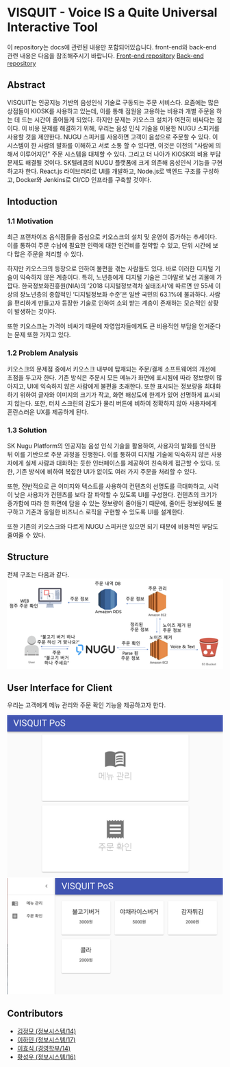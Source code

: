 # VISQUIT - Voice IS a Quite Universal Interactive Tool
이 repository는 docs에 관련된 내용만 포함되어있습니다. front-end와 back-end 관련 내용은 다음을 참조해주시기 바랍니다.
[Front-end repository](https://github.com/FallenMapoBridge/visquit-frontend)
[Back-end repository](https://github.com/FallenMapoBridge/visquit-backend)

## Abstract

VISQUIT는 인공지능 기반의 음성인식 기술로 구동되는 주문 서비스다. 요즘에는 많은 상점들이 KIOSK를 사용하고 있는데, 이를 통해 점원을 고용하는 비용과 개별 주문을 하는 데 드는 시간이 줄어들게 되었다. 하지만 문제는 키오스크 설치가 여전히 비싸다는 점이다.
이 비용 문제를 해결하기 위해, 우리는 음성 인식 기술을 이용한 NUGU 스피커를 사용할 것을 제안한다. NUGU 스피커를 사용하면 고객이 음성으로 주문할 수 있다. 이 시스템이 한 사람의 발화를 이해하고 서로 소통 할 수 있다면, 이것은 이전의 "사람에 의해서 이루어지던" 주문 시스템을 대체할 수 있다. 그리고 더 나아가 KIOSK의 비용 부담 문제도 해결될 것이다.
SK텔레콤의 NUGU 플랫폼에 크게 의존해 음성인식 기능을 구현하고자 한다. React.js 라이브러리로 UI를 개발하고, Node.js로 백엔드 구조를 구성하고, Docker와 Jenkins로 CI/CD 인프라를 구축할 것이다.


## Intoduction
### 1.1 Motivation
최근 프랜차이즈 음식점들을 중심으로 키오스크의 설치 및 운영이 증가하는 추세이다. 이를 통하여 주문 수납에 필요한 인력에 대한 인건비를 절약할 수 있고, 단위 시간에 보다 많은 주문을 처리할 수 있다.

하지만 키오스크의 등장으로 인하여 불편을 겪는 사람들도 있다. 바로 이러한 디지털 기술이 익숙하지 않은 계층이다. 특히, 노년층에게 디지털 기술은 그야말로 낯선 괴물에 가깝다. 한국정보화진흥원(NIA)의 ‘2018 디지털정보격차 실태조사’에 따르면 만 55세 이상의 장노년층의 종합적인 ‘디지털정보화 수준’은 일반 국민의 63.1%에 불과하다. 사람을 편리하게 만들고자 등장한 기술로 인하여 소외 받는 계층이 존재하는 모순적인 상황이 발생하는 것이다.

또한 키오스크는 가격이 비싸기 때문에 자영업자들에게도 큰 비용적인 부담을 안겨준다는 문제 또한 가지고 있다.

### 1.2 Problem Analysis
키오스크의 문제점 중에서 키오스크 내부에 탑재되는 주문/결제 소프트웨어의 개선에 초점을 두고자 한다. 기존 방식은 주문시 모든 메뉴가 화면에 표시됨에 따라 정보량이 많아지고, UI에 익숙하지 않은 사람에게 불편을 초래한다. 또한 표시되는 정보량을 최대화하기 위하여 글자와 이미지의 크기가 작고, 화면 해상도에 한계가 있어 선명하게 표시되지 않는다. 또한, 터치 스크린의 감도가 물리 버튼에 비하여 정확하지 않아 사용자에게 혼란스러운 UX를 제공하게 된다.

### 1.3 Solution
SK Nugu Platform의 인공지능 음성 인식 기술을 활용하여, 사용자의 발화를 인식한 뒤 이를 기반으로 주문 과정을 진행한다. 이를 통하여 디지털 기술에 익숙하지 않은 사용자에게 실제 사람과 대화하는 듯한 인터페이스를 제공하여 친숙하게 접근할 수 있다. 또한, 기존 방식에 비하여 복잡한 UI가 없이도 여러 가지 주문을 처리할 수 있다.

또한, 전반적으로 큰 이미지와 텍스트를 사용하여 컨텐츠의 선명도를 극대화하고, 시력이 낮은 사용자가 컨텐츠를 보다 잘 파악할 수 있도록 UI를 구성한다. 컨텐츠의 크기가 증가함에 따라 한 화면에 담을 수 있는 정보량이 줄어들기 때문에, 줄어든 정보량에도 불구하고 기존과 동일한 비즈니스 로직을 구현할 수 있도록 UI를 설계한다.

또한 기존의 키오스크와 다르게 NUGU 스피커만 있으면 되기 때문에 비용적인 부담도 줄여줄 수 있다.

## Structure
전체 구조는 다음과 같다.  
![Structure](/src/structure.PNG)

## User Interface for Client
우리는 고객에게 메뉴 관리와 주문 확인 기능을 제공하고자 한다.

![Client UI](/src/Client_UI_1.png)
![Client UI](/src/Client_UI_2.png)


## Contributors

- [김정모 (정보시스템/14)](https://github.com/cadenzah)
- [이하민 (정보시스템/17)](https://github.com/hamin7)
- [이효식 (경영학부/14)](https://github.com/hy06ix)
- [황성우 (정보시스템/16)](https://github.com/king10tech)
